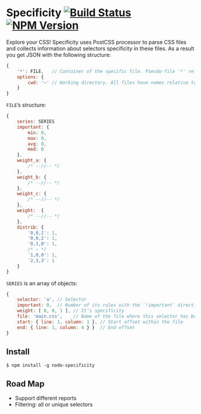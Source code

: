# Specificity [![Build Status](https://travis-ci.org/eprev/specificity.svg?branch=master)](https://travis-ci.org/eprev/specificity) [![NPM Version](https://img.shields.io/npm/v/node-specificity.svg)](https://www.npmjs.org/package/node-specificity)

Explore your CSS! Specificity uses PostCSS processor to parse CSS files and collects information about selectors specificity in these files. As a result you get JSON with the following structure:

```js
{
    '*': FILE,   // Container of the specific file. Pseudo-file '*' refers to all files.
    options: {
        cwd: '~' // Working directory. All files have names relative to this directory.
    }
}
```

`FILE`’s structure:

```js
{
    series: SERIES
    important: {
        min: 0,
        max: 0,
        avg: 0,
        med: 0
    },
    weight_a: {
        /* --//-- */
    },
    weight_b: {
        /* --//-- */
    },
    weight_c: {
        /* --//-- */
    },
    weight:  {
        /* --//-- */
    },
    distrib: {
        '0,0,1': 1,
        '0,0,2': 1,
        '0,1,0': 1,
        /* ~ */
        '1,0,0': 1,
        '2,3,3': 1
    }
}
```

`SERIES` is an array of objects:

```js
{
    selector: 'a', // Selector
    important: 0,  // Number of its rules with the `!important` directive
    weight: [ 0, 0, 1 ], // It’s specificity
    file: 'main.css',    // Name of the file where this selector has been found
    start: { line: 1, column: 1 }, // Start offset within the file
    end: { line: 1, column: 4 } }  // End offset
}
```

## Install

```
$ npm install -g node-specificity
```

## Road Map

* Support different reports
* Filtering: all or unique selectors
